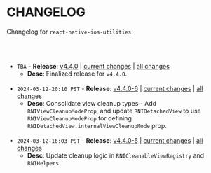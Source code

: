 # CHANGELOG

Changelog for `react-native-ios-utilities`.

<br><br>

* `TBA` - **Release**: [v4.4.0](https://github.com/dominicstop/react-native-ios-utilities/releases/tag/v4.4.0-6) | [current changes](https://github.com/dominicstop/react-native-ios-utilities/compare/v4.4.0-6...v4.4.0) | [all changes](https://github.com/dominicstop/react-native-ios-utilities/compare/v4.4.0-0...v4.4.0-6)
  * **Desc**: Finalized release for `v4.4.0`.<br><br>
* `2024-03-12-20:10 PST` - **Release**: [v4.4.0-6](https://github.com/dominicstop/react-native-ios-utilities/releases/tag/v4.4.0-6) | [current changes](https://github.com/dominicstop/react-native-ios-utilities/compare/v4.4.0-5...v4.4.0-6) | [all changes](https://github.com/dominicstop/react-native-ios-utilities/compare/v4.4.0-0...v4.4.0-6)
  * **Desc**: Consolidate view cleanup types - Add `RNIViewCleanupModeProp`, and update `RNIDetachedView` to use  `RNIViewCleanupModeProp` for defining `RNIDetachedView.internalViewCleanupMode` prop.<br><br>
* `2024-03-12-16:03 PST` -  **Release**: [v4.4.0-5](https://github.com/dominicstop/react-native-ios-utilities/releases/tag/v4.4.0-5) | [current changes](https://github.com/dominicstop/react-native-ios-utilities/compare/v4.4.0-4...v4.4.0-5) | [all changes](https://github.com/dominicstop/react-native-ios-utilities/compare/v4.4.0-0...v4.4.0-5)
  * **Desc**: Update cleanup logic in `RNICleanableViewRegistry` and `RNIHelpers`.
